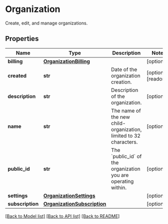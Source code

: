 # Organization

Create, edit, and manage organizations.
## Properties
Name | Type | Description | Notes
------------ | ------------- | ------------- | -------------
**billing** | [**OrganizationBilling**](OrganizationBilling.md) |  | [optional] 
**created** | **str** | Date of the organization creation. | [optional] [readonly] 
**description** | **str** | Description of the organization. | [optional] 
**name** | **str** | The name of the new child-organization, limited to 32 characters. | [optional] 
**public_id** | **str** | The &#x60;public_id&#x60; of the organization you are operating within. | [optional] 
**settings** | [**OrganizationSettings**](OrganizationSettings.md) |  | [optional] 
**subscription** | [**OrganizationSubscription**](OrganizationSubscription.md) |  | [optional] 

[[Back to Model list]](README.md#documentation-for-models) [[Back to API list]](README.md#documentation-for-api-endpoints) [[Back to README]](README.md)


